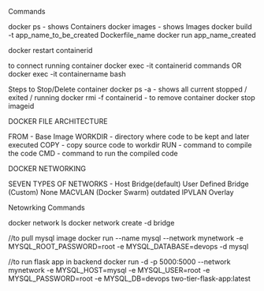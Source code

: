 Commands

docker ps - shows Containers
docker images - shows Images
docker build -t app_name_to_be_created Dockerfile_name
docker run app_name_created

docker restart containerid

to connect running container
docker exec -it containerid commands
OR
docker exec -it containername bash

Steps to Stop/Delete container
docker ps -a - shows all current stopped / exited / running
docker rmi -f containerid - to remove container
docker stop imageid


DOCKER FILE ARCHITECTURE

FROM - Base Image 
WORKDIR - directory where code to be kept and later executed
COPY - copy source code to workdir
RUN - command to compile the code
CMD - command to run the compiled code


DOCKER NETWORKING

SEVEN TYPES OF NETWORKS -
Host
Bridge(default)
User Defined Bridge (Custom)
None
MACVLAN (Docker Swarm) outdated
IPVLAN
Overlay

Netowrking Commands 

docker network ls
docker network create -d bridge

//to pull mysql image
docker run --name mysql --network mynetwork -e MYSQL_ROOT_PASSWORD=root -e MYSQL_DATABASE=devops -d mysql  

//to run flask app in backend
docker run -d -p 5000:5000 --network mynetwork -e MYSQL_HOST=mysql -e MYSQL_USER=root -e MYSQL_PASSWORD=root -e MYSQL_DB=devops two-tier-flask-app:latest
